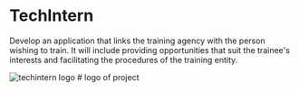 # TechIntern
Develop an application that links the training agency with the person wishing to train. It will include providing opportunities that suit the trainee's interests and facilitating the procedures of the training entity. 

![techintern logo](https://github.com/JanaNenja/TechIntern/assets/134169601/ba93ad1d-2809-4b8d-9bd7-4feca5617501) # logo of project
